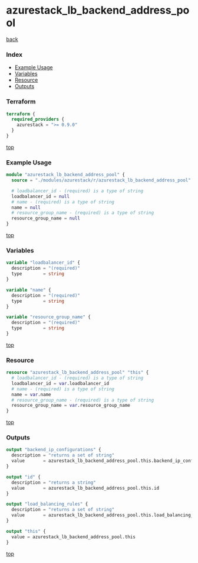 # azurestack_lb_backend_address_pool

[back](../azurestack.md)

### Index

- [Example Usage](#example-usage)
- [Variables](#variables)
- [Resource](#resource)
- [Outputs](#outputs)

### Terraform

```terraform
terraform {
  required_providers {
    azurestack = ">= 0.9.0"
  }
}
```

[top](#index)

### Example Usage

```terraform
module "azurestack_lb_backend_address_pool" {
  source = "./modules/azurestack/r/azurestack_lb_backend_address_pool"

  # loadbalancer_id - (required) is a type of string
  loadbalancer_id = null
  # name - (required) is a type of string
  name = null
  # resource_group_name - (required) is a type of string
  resource_group_name = null
}
```

[top](#index)

### Variables

```terraform
variable "loadbalancer_id" {
  description = "(required)"
  type        = string
}

variable "name" {
  description = "(required)"
  type        = string
}

variable "resource_group_name" {
  description = "(required)"
  type        = string
}
```

[top](#index)

### Resource

```terraform
resource "azurestack_lb_backend_address_pool" "this" {
  # loadbalancer_id - (required) is a type of string
  loadbalancer_id = var.loadbalancer_id
  # name - (required) is a type of string
  name = var.name
  # resource_group_name - (required) is a type of string
  resource_group_name = var.resource_group_name
}
```

[top](#index)

### Outputs

```terraform
output "backend_ip_configurations" {
  description = "returns a set of string"
  value       = azurestack_lb_backend_address_pool.this.backend_ip_configurations
}

output "id" {
  description = "returns a string"
  value       = azurestack_lb_backend_address_pool.this.id
}

output "load_balancing_rules" {
  description = "returns a set of string"
  value       = azurestack_lb_backend_address_pool.this.load_balancing_rules
}

output "this" {
  value = azurestack_lb_backend_address_pool.this
}
```

[top](#index)